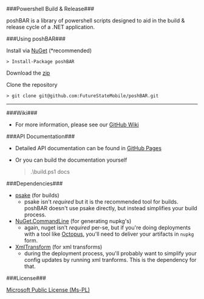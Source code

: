 ###Powershell Build & Release###

poshBAR is a library of powershell scripts designed to aid in the build & release cycle of a .NET application.

###Using poshBAR###

Install via [NuGet](https://www.nuget.org/packages/poshBAR) (*recommended)

    > Install-Package poshBAR
    
Download the [zip](../../archive/master.zip)

Clone the repository

    > git clone git@github.com:FutureStateMobile/poshBAR.git

-----

###Wiki###

 - For more information, please see our [GitHub Wiki](../../wiki)


###API Documentation###

  - Detailed API documentation can be found in [GitHub Pages](https://futurestatemobile.github.io/poshBAR/)
  - Or you can build the documentation yourself
  
    > .\build.ps1 docs

###Dependencies###
  
  - [psake](https://github.com/psake/psake) (for builds)
    - psake isn't *required* but it is the recommended tool for builds. poshBAR doesn't use psake directly, but instead simplifies your build process. 
  - [NuGet.CommandLine](https://github.com/NuGet/NuGet.CommandLine) (for generating nupkg's)
    - again, nuget isn't *required* per-se, but if you're doing deployments with a tool like [Octopus](http://octopusdeploy.com), you'll need to deliver your artifacts in `nupkg` form.
  - [XmlTransform](https://github.com/Novakov/xmltransform) (for xml transforms)
    - during the deployment process, you'll probably want to simplify your config updates by running xml tranforms. This is the dependency for that.

###License###

[Microsoft Public License (Ms-PL)](http://www.microsoft.com/en-us/openness/licenses.aspx#MPL)

